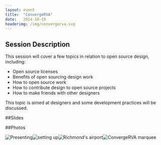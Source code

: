 ```yaml
---
layout: event
title:  "ConvergeRVA"
date:   2014-10-10
headerimg: /img/convergerva.svg
---
```

## Session Description

This session will cover a few topics in relation to open source design, including:

* Open source licenses
* Benefits of open sourcing design work
* How to open source work
* How to contribute design to open source projects
* How to make friends with other designers

This topic is aimed at designers and some development practices will be discussed.

##Slides

<div class="videoWrapper"><script async class="speakerdeck-embed" data-id="cc97bfb0fd45013028412ea85c7f8b0b" data-ratio="1.29456384323641" src="//speakerdeck.com/assets/embed.js"></script></div>

##Photos

<div class="image"><img src="https://farm9.staticflickr.com/8574/15991110566_759586fa0c_o_d.jpg" alt="Presenting"/><img src="https://farm8.staticflickr.com/7527/15829480618_24acbf144d_o_d.jpg" alt="setting up"/><img src="https://farm9.staticflickr.com/8623/16016199762_d08174b1d7_o_d.jpg" alt="Richmond's airport"/><img src="https://farm4.staticflickr.com/3789/10227718326_343926cf68_o_d.jpg" alt="ConvergeRVA marquee"/></div>
